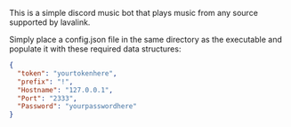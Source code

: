 This is a simple discord music bot that plays music from any source supported by lavalink. 

Simply place a config.json file in the same directory as the executable and populate it with these required data structures:

```JSON
{
  "token": "yourtokenhere",
  "prefix": "!",
  "Hostname": "127.0.0.1",
  "Port": "2333",
  "Password": "yourpasswordhere"
}
```
